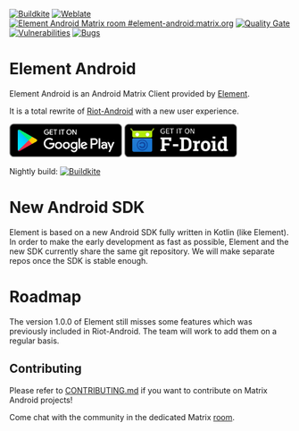 [![Buildkite](https://badge.buildkite.com/657d3db27364448d69d54f66c690f7788bc6aa80a7628e37f3.svg?branch=develop)](https://buildkite.com/matrix-dot-org/riotx-android/builds?branch=develop)
[![Weblate](https://translate.riot.im/widgets/element-android/-/svg-badge.svg)](https://translate.riot.im/engage/element-android/?utm_source=widget)
[![Element Android Matrix room #element-android:matrix.org](https://img.shields.io/matrix/element-android:matrix.org.svg?label=%23element-android:matrix.org&logo=matrix&server_fqdn=matrix.org)](https://matrix.to/#/#element-android:matrix.org)
[![Quality Gate](https://sonarcloud.io/api/project_badges/measure?project=vector.android.riotx&metric=alert_status)](https://sonarcloud.io/dashboard?id=vector.android.riotx)
[![Vulnerabilities](https://sonarcloud.io/api/project_badges/measure?project=vector.android.riotx&metric=vulnerabilities)](https://sonarcloud.io/dashboard?id=vector.android.riotx)
[![Bugs](https://sonarcloud.io/api/project_badges/measure?project=vector.android.riotx&metric=bugs)](https://sonarcloud.io/dashboard?id=vector.android.riotx)

# Element Android

Element Android is an Android Matrix Client provided by [Element](https://element.io/).

It is a total rewrite of [Riot-Android](https://github.com/vector-im/riot-android) with a new user experience.

[<img src="resources/img/google-play-badge.png" alt="Get it on Google Play" height="60">](https://play.google.com/store/apps/details?id=im.vector.app)
[<img src="resources/img/f-droid-badge.png" alt="Get it on F-Droid" height="60">](https://f-droid.org/app/im.vector.app)

Nightly build: [![Buildkite](https://badge.buildkite.com/657d3db27364448d69d54f66c690f7788bc6aa80a7628e37f3.svg?branch=develop)](https://buildkite.com/matrix-dot-org/riotx-android/builds?branch=develop)

# New Android SDK

Element is based on a new Android SDK fully written in Kotlin (like Element). In order to make the early development as fast as possible, Element and the new SDK currently share the same git repository. We will make separate repos once the SDK is stable enough.

# Roadmap

The version 1.0.0 of Element still misses some features which was previously included in Riot-Android.
The team will work to add them on a regular basis.

## Contributing

Please refer to [CONTRIBUTING.md](https://github.com/vector-im/element-android/blob/develop/CONTRIBUTING.md) if you want to contribute on Matrix Android projects!

Come chat with the community in the dedicated Matrix [room](https://matrix.to/#/#element-android:matrix.org).
